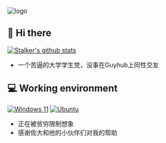 ![logo](R-C.jpg)
## 👋 Hi there

[![Stalker's github stats](https://github-readme-stats.vercel.app/api?username=aoxueos&show_icons=true&theme=onedark)](https://github.com/aoxueos)

* 一个苦逼的大学学生党，没事在Guyhub上同性交友

## 💻 Working environment
[![Windows 11](https://img.shields.io/badge/Windows%2011-00adef?style=flat-square&logo=windows&logoColor=ffffff)](https://www.microsoft.com/zh-cn/windows/windows-11)
[![Ubuntu](https://img.shields.io/badge/Ubuntu%2022%2e04-dd4814?style=flat-square&logo=ubuntu&logoColor=ffffff)](https://releases.ubuntu.com/jammy/)

* 正在被贫穷限制想象
* 感谢佐大和他的小伙伴们对我的帮助
